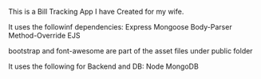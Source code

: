 This is a Bill Tracking App I have Created for my wife.

It uses the followinf dependencies:
    Express
    Mongoose
    Body-Parser
    Method-Override
    EJS

bootstrap and font-awesome are part of the asset files under public folder

It uses the following for Backend and DB:
    Node
    MongoDB